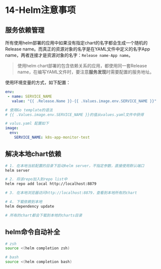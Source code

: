 # 14-Helm注意事项

## 服务依赖管理

所有使用helm部署的应用中如果没有指定chart的名字都会生成一个随机的Release name。而真正的资源对象的名字是在YAML文件中定义的名字App name，两者连接才是资源对象的名字：`Release name-App name`。

> 使用helm chart部署的包含依赖关系的应用，都使用同一套Release name，在编写YAML文件时，要注意**服务发现**时需要配置的服务地址。

使用环境变量的方式，如下配置：

```yaml
env:
 - name: SERVICE_NAME
   value: "{{ .Release.Name }}-{{ .Values.image.env.SERVICE_NAME }}"

# 使用Go template的语法
# {{ .Values.image.env.SERVICE_NAME }}的值从values.yaml文件中获得

# valus.yaml 配置如下
image:
  env:
    SERVICE_NAME: k8s-app-monitor-test
```

## 解决本地chart依赖

```bash
# 1. 在本地当前配置的目录下启动helm server，不指定参数，直接使用默认端口
helm server

# 2. 将该repo加入到repo list中
helm repo add local http://localhost:8879

# 3. 在本地浏览器访问http://localhost:8879，查看到本地所有的chart

# 4. 下载依赖到本地
helm dependency update

# 所有的chart都会下载到本地的charts目录
```

## helm命令自动补全

```bash
# zsh
source <(helm completion zsh)

# bash
source <(helm completion bash)

```
